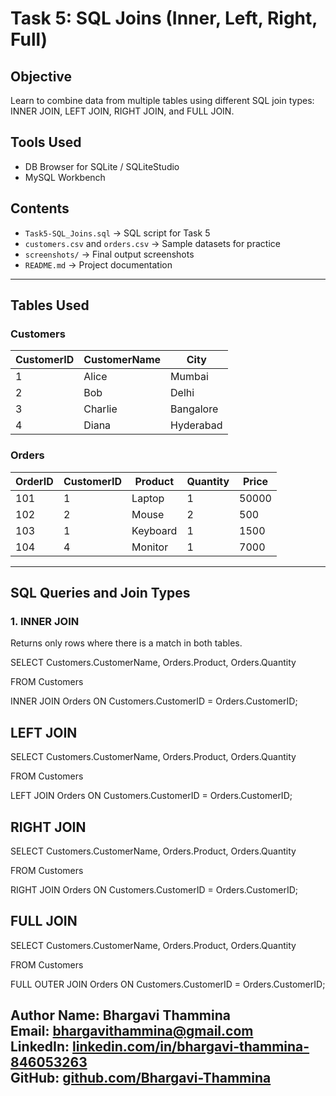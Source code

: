 # Task 5: SQL Joins (Inner, Left, Right, Full)

## Objective
Learn to combine data from multiple tables using different SQL join types: INNER JOIN, LEFT JOIN, RIGHT JOIN, and FULL JOIN.

## Tools Used
- DB Browser for SQLite / SQLiteStudio
- MySQL Workbench

## Contents
- `Task5-SQL_Joins.sql` → SQL script for Task 5  
- `customers.csv` and `orders.csv` → Sample datasets for practice  
- `screenshots/` → Final output screenshots  
- `README.md` → Project documentation  

---

## Tables Used

### Customers

| CustomerID | CustomerName | City      |
|------------|--------------|-----------|
| 1          | Alice        | Mumbai    |
| 2          | Bob          | Delhi     |
| 3          | Charlie      | Bangalore |
| 4          | Diana        | Hyderabad |

### Orders

| OrderID | CustomerID | Product  | Quantity | Price  |
|---------|------------|----------|----------|--------|
| 101     | 1          | Laptop   | 1        | 50000  |
| 102     | 2          | Mouse    | 2        | 500    |
| 103     | 1          | Keyboard | 1        | 1500   |
| 104     | 4          | Monitor  | 1        | 7000   |

---

## SQL Queries and Join Types

### 1. INNER JOIN  
Returns only rows where there is a match in both tables.


SELECT Customers.CustomerName, Orders.Product, Orders.Quantity

FROM Customers

INNER JOIN Orders ON Customers.CustomerID = Orders.CustomerID;

## LEFT JOIN

SELECT Customers.CustomerName, Orders.Product, Orders.Quantity

FROM Customers

LEFT JOIN Orders ON Customers.CustomerID = Orders.CustomerID;

##  RIGHT JOIN

SELECT Customers.CustomerName, Orders.Product, Orders.Quantity

FROM Customers

RIGHT JOIN Orders ON Customers.CustomerID = Orders.CustomerID;

## FULL JOIN

SELECT Customers.CustomerName, Orders.Product, Orders.Quantity

FROM Customers

FULL OUTER JOIN Orders ON Customers.CustomerID = Orders.CustomerID;

Author
**Name:** Bhargavi Thammina  
**Email:** bhargavithammina@gmail.com  
**LinkedIn:** [linkedin.com/in/bhargavi-thammina-846053263](https://linkedin.com/in/bhargavi-thammina-846053263)  
**GitHub:** [github.com/Bhargavi-Thammina](https://github.com/Bhargavi-Thammina)
---



